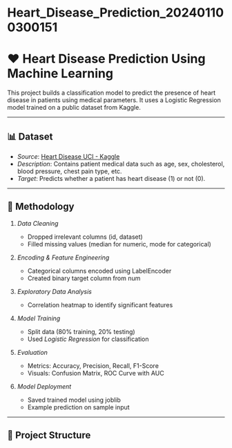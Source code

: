 # Heart_Disease_Prediction_202401100300151

# ❤ Heart Disease Prediction Using Machine Learning

This project builds a classification model to predict the presence of heart disease in patients using medical parameters. It uses a Logistic Regression model trained on a public dataset from Kaggle.

---

## 📊 Dataset

- *Source*: [Heart Disease UCI - Kaggle](https://www.kaggle.com/datasets/redwankarimsony/heart-disease-data)
- *Description*: Contains patient medical data such as age, sex, cholesterol, blood pressure, chest pain type, etc.
- *Target*: Predicts whether a patient has heart disease (1) or not (0).

---

## 🔧 Methodology

1. *Data Cleaning*
   - Dropped irrelevant columns (id, dataset)
   - Filled missing values (median for numeric, mode for categorical)

2. *Encoding & Feature Engineering*
   - Categorical columns encoded using LabelEncoder
   - Created binary target column from num

3. *Exploratory Data Analysis*
   - Correlation heatmap to identify significant features

4. *Model Training*
   - Split data (80% training, 20% testing)
   - Used *Logistic Regression* for classification

5. *Evaluation*
   - Metrics: Accuracy, Precision, Recall, F1-Score
   - Visuals: Confusion Matrix, ROC Curve with AUC

6. *Model Deployment*
   - Saved trained model using joblib
   - Example prediction on sample input

---

## 📁 Project Structure
